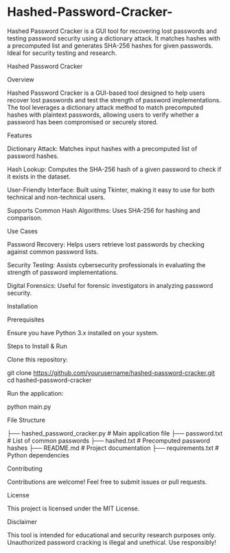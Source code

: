 # Hashed-Password-Cracker-
Hashed Password Cracker is a GUI tool for recovering lost passwords and testing password security using a dictionary attack. It matches hashes with a precomputed list and generates SHA-256 hashes for given passwords. Ideal for security testing and research.

Hashed Password Cracker

Overview

Hashed Password Cracker is a GUI-based tool designed to help users recover lost passwords and test the strength of password implementations. The tool leverages a dictionary attack method to match precomputed hashes with plaintext passwords, allowing users to verify whether a password has been compromised or securely stored.

Features

Dictionary Attack: Matches input hashes with a precomputed list of password hashes.

Hash Lookup: Computes the SHA-256 hash of a given password to check if it exists in the dataset.

User-Friendly Interface: Built using Tkinter, making it easy to use for both technical and non-technical users.

Supports Common Hash Algorithms: Uses SHA-256 for hashing and comparison.

Use Cases

Password Recovery: Helps users retrieve lost passwords by checking against common password lists.

Security Testing: Assists cybersecurity professionals in evaluating the strength of password implementations.

Digital Forensics: Useful for forensic investigators in analyzing password security.

Installation

Prerequisites

Ensure you have Python 3.x installed on your system.

Steps to Install & Run

Clone this repository:

git clone https://github.com/yourusername/hashed-password-cracker.git
cd hashed-password-cracker

Run the application:

python main.py

File Structure

├── hashed_password_cracker.py  # Main application file
├── password.txt                # List of common passwords
├── hashed.txt                  # Precomputed password hashes
├── README.md                   # Project documentation
├── requirements.txt             # Python dependencies

Contributing

Contributions are welcome! Feel free to submit issues or pull requests.

License

This project is licensed under the MIT License.

Disclaimer

This tool is intended for educational and security research purposes only. Unauthorized password cracking is illegal and unethical. Use responsibly!

